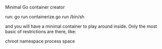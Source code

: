 Minimal Go container creator

run: go run containerize.go run /bin/sh

and you will have a minimal container to play around inside.
Only the most basic of restrictions are there, like:

chroot
namespace
process space

